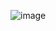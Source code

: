 ![image](https://github.com/myunghakLee/Algorithm/assets/12128784/808d8f83-13bc-4b6d-99ef-2b8352fd5c78)
